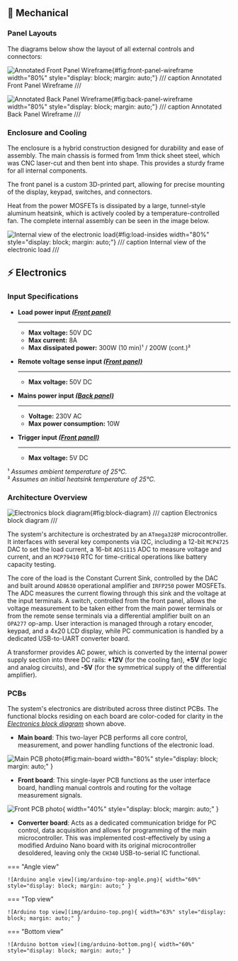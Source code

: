 ## 🔩 Mechanical

### Panel Layouts
The diagrams below show the layout of all external controls and connectors:

![Annotated Front Panel Wireframe](img/front-panel-wireframe.png){#fig:front-panel-wireframe width="80%" style="display: block; margin: auto;"}
/// caption
Annotated Front Panel Wireframe
///

![Annotated Back Panel Wireframe](img/back-wireframe.png){#fig:back-panel-wireframe width="80%" style="display: block; margin: auto;"}
/// caption
Annotated Back Panel Wireframe
///

### Enclosure and Cooling
The enclosure is a hybrid construction designed for durability and ease of assembly. The main chassis is formed from 1mm thick sheet steel, which was CNC laser-cut and then bent into shape. This provides a sturdy frame for all internal components.

The front panel is a custom 3D-printed part, allowing for precise mounting of the display, keypad, switches, and connectors.

Heat from the power MOSFETs is dissipated by a large, tunnel-style aluminum heatsink, which is actively cooled by a temperature-controlled fan. The complete internal assembly can be seen in the image below.

![Internal view of the electronic load](img/insides-no-background.png){#fig:load-insides width="80%" style="display: block; margin: auto;"}
/// caption
Internal view of the electronic load
///

## ⚡ Electronics

### Input Specifications

<div class="grid cards" markdown>

-   __Load power input [*(Front panel)*](#fig:front-panel-wireframe)__

    ---
    - **Max voltage:** 50V DC
    - **Max current:** 8A
    - **Max dissipated power:** 300W (10 min)¹ / 200W (cont.)²

-   __Remote voltage sense input [*(Front panel)*](#fig:front-panel-wireframe)__

    ---
    - **Max voltage:** 50V DC

-   __Mains power input [*(Back panel)*](#fig:back-panel-wireframe)__

    ---
    - **Voltage:** 230V AC
    - **Max power consumption:** 10W

-   __Trigger input [*(Front panell)*](#fig:front-panel-wireframe)__

    ---
    - **Max voltage:** 5V DC

</div>

¹ *Assumes ambient temperature of 25°C.* <br>
² *Assumes an initial heatsink temperature of 25°C.*

### Architecture Overview

![Electronics block diagram](img/block_diagram.drawio.svg){#fig:block-diagram}
/// caption
Electronics block diagram
///

The system's architecture is orchestrated by an `ATmega328P` microcontroller. It interfaces with several key components via I2C, including a 12-bit `MCP4725` DAC to set the load current, a 16-bit `ADS1115` ADC to measure voltage and current, and an `MCP79410` RTC for time-critical operations like battery capacity testing.

The core of the load is the Constant Current Sink, controlled by the DAC and built around `AD8630` operational amplifier and `IRFP250` power MOSFETs. The ADC measures the current flowing through this sink and the voltage at the input terminals. A switch, controlled from the front panel, allows the voltage measurement to be taken either from the main power terminals or from the remote sense terminals via a differential amplifier built on an `OPA277` op-amp. User interaction is managed through a rotary encoder, keypad, and a 4x20 LCD display, while PC communication is handled by a dedicated USB-to-UART converter board.

A transformer provides AC power, which is converted by the internal power supply section into three DC rails: **+12V** (for the cooling fan), **+5V** (for logic and analog circuits), and **-5V** (for the symmetrical supply of the differential amplifier).

### PCBs
The system's electronics are distributed across three distinct PCBs. The functional blocks residing on each board are color-coded for clarity in the [*Electronics block diagram*](#fig:block-diagram) shown above.

- **Main board**: This two-layer PCB performs all core control, measurement, and power handling functions of the electronic load.

![Main PCB photo](img/main-pcb-cear-background.png){#fig:main-board width="80%" style="display: block; margin: auto;" }

- **Front board**: This single-layer PCB functions as the user interface board, handling manual controls and routing for the voltage measurement signals.

![Front PCB photo](img/front-pcb-clear-background.png){ width="40%" style="display: block; margin: auto;" }

- <span id="fig:converter-board"></span>**Converter board**: Acts as a dedicated communication bridge for PC control, data acquisition and allows for programming of the main microcontroller. This was implemented cost-effectively by using a modified Arduino Nano board with its original microcontroller desoldered, leaving only the `CH340` USB-to-serial IC functional.

=== "Angle view"

    ![Arduino angle view](img/arduino-top-angle.png){ width="60%" style="display: block; margin: auto;" }


=== "Top view"

    ![Arduino top view](img/arduino-top.png){ width="63%" style="display: block; margin: auto;" }

=== "Bottom view"

    ![Arduino bottom view](img/arduino-bottom.png){ width="60%" style="display: block; margin: auto;" }
